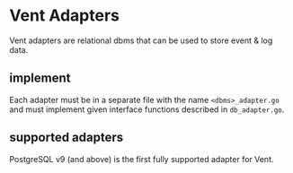 # Vent Adapters

Vent adapters are relational dbms that can be used to store event & log data.

## implement

Each adapter must be in a separate file with the name `<dbms>_adapter.go` and must implement given interface functions described in `db_adapter.go`.

## supported adapters

PostgreSQL v9 (and above) is the first fully supported adapter for Vent.
